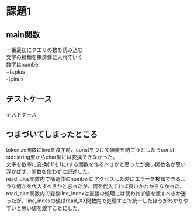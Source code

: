 # 課題1  
## main関数  
一番最初にクエリの数を読み込む  
文字の種類を構造体に入れていく  
数字はnumber  
+はplus  
-はinus  

## テストケース  
[テストケース](https://docs.google.com/document/d/1Mj_tx71ruQhekDrBvhUV_xXzLySPP28A4jCZP2lU_iQ/edit?usp=sharing)
 
## つまづいてしまったところ  
tokenize関数にlineを渡す時、constをつけて値変を防ごうとしたらconst std::string型からchar型には変換できなかった。  
文字を数字に変換('1'を1に)する関数を作るべきかと思ったが良い関数名が思い浮かばず、関数を使わずに記述した。  
read_plus関数内で構造体のnumberにアクセスした時にエラーを検知できるような何かを代入すべきかと思ったが、何を代入すれば良いかわからなかった。    
read_plus関数内で変数line_indexは直接の処理には使われず値を渡すべきか迷ったが、line_indexの値はread_XX関数内で処理するで統一したほうがわかりやすいと思い値を渡すことにした。
